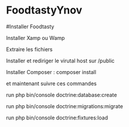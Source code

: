 # FoodtastyYnov

#Installer Foodtasty

Installer Xamp ou Wamp

Extraire les fichiers

Installer et rediriger le virutal host sur /public

Installer Composer : composer install

et maintenant suivre ces commandes

run php bin/console doctrine:database:create

run php bin/console doctrine:migrations:migrate

run php bin/console doctrine:fixtures:load

